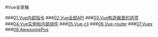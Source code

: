 #Vue全家桶


###[01.Vue内部指令](./01.Vue内部指令/README.md)
###[02.Vue全部API](./02.Vue全局API/README.md)
###[03.Vue构造器里的选项](./03.Vue构造器里的选项/README.md)
###[04.Vue实例和内部组件](./04.Vue实例和内部组件/README.md)
###[05.Vue-cli](./05.Vue-cli/README.md)
###[06.Vue-router](./06.Vue-router/README.md)
###[07.Vuex](./07.Vuex/README.md)
###[08.AwwsomePos](./08.AwesomePos/README.md)